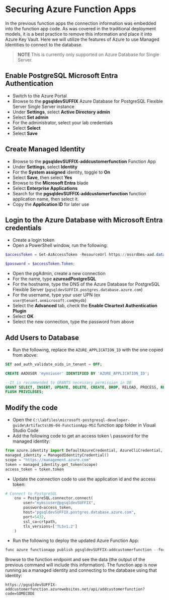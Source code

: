 # Securing Azure Function Apps

In the previous function apps the connection information was embedded into the function app code.  As was covered in the traditional deployment models, it is a best practice to remove this information and place it into Azure Key Vault.  Here we will utilize the features of Azure to use Managed Identities to connect to the database.

> **NOTE** This is currently only supported on Azure Database for Single Server.

## Enable PostgreSQL Microsoft Entra Authentication

- Switch to the Azure Portal
- Browse to the **pgsqldevSUFFIX** Azure Database for PostgreSQL Flexible Server Single Server instance
- Under **Settings**, select **Active Directory admin**
- Select **Set admin**
- For the administrator, select your lab credentials
- Select **Select**
- Select **Save**

## Create Managed Identity

- Browse to the **pgsqldevSUFFIX-addcustomerfunction** Function App
- Under **Settings**, select **Identity**
- For the **System assigned** identity, toggle to **On**
- Select **Save**, then select **Yes**
- Browse to the **Microsoft Entra** blade
- Select **Enterprise Applications**
- Search for the **pgsqldevSUFFIX-addcustomerfunction** function application name, then select it.
- Copy the **Application ID** for later use

## Login to the Azure Database with Microsoft Entra credentials

- Create a login token
- Open a PowerShell window, run the following:

```PowerShell
$accessToken = Get-AzAccessToken -ResourceUrl https://ossrdbms-aad.database.windows.net

$password = $accessToken.Token;
```

- Open the pgAdmin, create a new connection
- For the name, type **azureadPostgreSQL**
- For the hostname, type the DNS of the Azure Database for PostgreSQL Flexible Server (`pgsqldevSUFFIX.postgres.database.azure.com`)
- For the username, type your user UPN (ex `user@tenant.onmicrosoft.com@mydb`)
- Select the **Advanced** tab, check the **Enable Cleartext Authentication Plugin**
- Select **OK**
- Select the new connection, type the password from above

## Add Users to Database

- Run the following, replace the `AZURE_APPLICATION_ID` with the one copied from above:

```sql
SET aad_auth_validate_oids_in_tenant = OFF;

CREATE AADUSER 'mymsiuser' IDENTIFIED BY 'AZURE_APPLICATION_ID';

--It is recommended to GRANTS necessary permission in DB
GRANT SELECT, INSERT, UPDATE, DELETE, CREATE, DROP, RELOAD, PROCESS, REFERENCES, INDEX, ALTER, SHOW DATABASES, CREATE TEMPORARY TABLES, LOCK TABLES, EXECUTE, REPLICATION SLAVE, REPLICATION CLIENT, CREATE VIEW, SHOW VIEW, CREATE ROUTINE, ALTER ROUTINE, CREATE USER, EVENT, TRIGGER ON *.* TO 'mymsiuser'@'%' WITH GRANT OPTION;
FLUSH PRIVILEGES;
```

## Modify the code

- Open the `C:\labfiles\microsoft-postgresql-developer-guide\Artifacts\06-04-FunctionApp-MSI` function app folder in Visual Studio Code
- Add the following code to get an access token \ password for the managed identity:

```python
from azure.identity import DefaultAzureCredential, AzureCliCredential, ChainedTokenCredential, ManagedIdentityCredential
managed_identity = ManagedIdentityCredential()
scope = "https://management.azure.com"
token = managed_identity.get_token(scope)
access_token = token.token
```

- Update the connection code to use the application id and the access token:

```python
# Connect to PostgreSQL
    cnx = PostgreSQL.connector.connect(
        user="mymsiuser@pgsqldevSUFFIX", 
        password=access_token, 
        host="pgsqldevSUFFIX.postgres.database.azure.com", 
        port=5432,
        ssl_ca=crtpath,
        tls_versions=['TLSv1.2']
    )
```

- Run the following to deploy the updated Azure Function App:

```powershell
func azure functionapp publish pgsqldevSUFFIX-addcustomerfunction --force --python
```

Browse to the function endpoint and see the data (the output of the previous command will include this information).  The function app is now running as a managed identity and connecting to the database using that identity:

```text
https://pgsqldevSUFFIX-addcustomerfunction.azurewebsites.net/api/addcustomerfunction?code=SOMECODE
```
